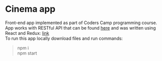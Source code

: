 # Cinema app
Front-end app implemented as part of Coders Camp programming course. App works with RESTful API that can be found [here](https://github.com/mkolodziej19/Cinema-app-backend) and was written using React and Redux: [link](https://hidden-citadel-18957.herokuapp.com/)  
To run this app locally download files and run commands:
>npm i  
>npm start
